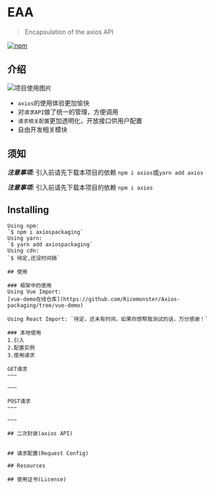 # EAA
> Encapsulation of the axios API 

[![npm](https://img.shields.io/npm/v/axiospackaging)](https://www.npmjs.com/package/axiospackaging)

## 介绍
![项目使用图片](https://s2.ax1x.com/2019/08/03/eDKypq.png)
* `axios`的使用体验更加愉快
* 对`请求API`做了统一的管理，方便调用
* `请求相关配置`更加透明化，开放接口供用户配置
* 自由开发相关模块
## 须知
***注意事项:*** 引入前请先下载本项目的依赖 `npm i axios`或`yarn add axios`

***注意事项:*** 引入前请先下载本项目的依赖 `npm i axios`
## Installing
````
Using npm:
`$ npm i axiospackaging`
Using yarn:
`$ yarn add axiospackaging`
Using cdn:
`$ 待定,还没时间搞`

## 使用

### 框架中的使用
Using Vue Import:
[vue-demo在线仓库](https://github.com/Ricemonster/Axios-packaging/tree/vue-demo)

Using React Import: `待定，还未有时间，如果你想帮我测试的话，万分感谢！`

### 本地使用
1.引入
2.配置实例
3.使用请求

GET请求
~~~

~~~

POST请求
~~~

~~~

## 二次封装(axios API)


## 请求配置(Request Config)

## Resources

## 使用证书(License)
